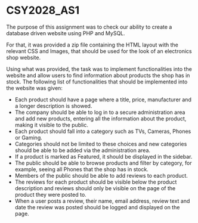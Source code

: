 # CSY2028_AS1
<p>The purpose of this assignment was to check our ability to create a database driven website using PHP and MySQL.</p>
<p>For that, it was provided a zip file containing the HTML layout with the relevant CSS and Images, that should be used for the look of an electronics shop website.</p>
<p>Using what was provided, the task was to implement functionalities into the website and allow users to find information about products the shop has in stock. The following list of functionalities that should be implemented into the website was given:</p>
<ul>
  <li>Each product should have a page where a title, price, manufacturer and a longer description is showed.</li>
  <li>The company should be able to log in to a secure administration area and add new products, entering all the information about the product, making it visible to the public.</li>
  <li>Each product should fall into a category such as TVs, Cameras, Phones or Gaming.</li>
  <li>Categories should not be limited to these choices and new categories should be able to be added via the administration area.</li>
  <li>If a product is marked as Featured, it should be displayed in the sidebar.</li>
  <li>The public should be able to browse products and filter by category, for example, seeing all Phones that the shop has in stock.</li>
  <li>Members of the public should be able to add reviews to each product.</li>
  <li>The reviews for each product should be visible below the product description and reviews should only be visible on the page of the product they were posted to.</li>
  <li>When a user posts a review, their name, email address, review text and date the review was posted should be logged and displayed on the page.</li>
</ul>
